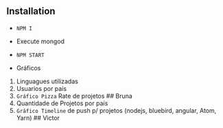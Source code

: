 ## Installation 

- `NPM I`
- Execute mongod
- `NPM START`

- Gráficos
1. Linguagues utilizadas
2. Usuarios por país
3. `Gráfico Pizza` Rate de projetos ## Bruna
4. Quantidade de Projetos por país
5. `Gráfico Timeline` de push p/ projetos (nodejs, bluebird, angular, Atom, Yarn) ## Victor